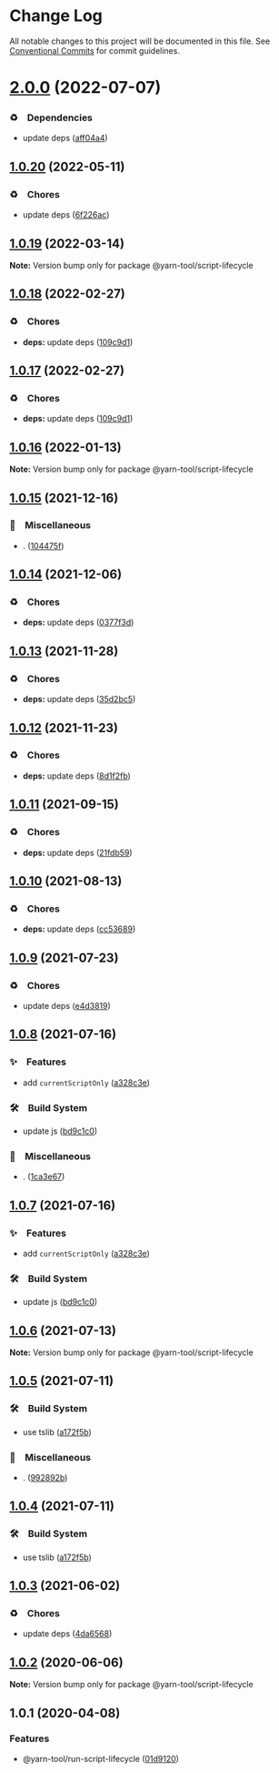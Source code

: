 # Change Log

All notable changes to this project will be documented in this file.
See [Conventional Commits](https://conventionalcommits.org) for commit guidelines.

# [2.0.0](https://github.com/bluelovers/ws-yarn-workspaces/compare/@yarn-tool/script-lifecycle@1.0.20...@yarn-tool/script-lifecycle@2.0.0) (2022-07-07)


### ♻️　Dependencies

* update deps ([aff04a4](https://github.com/bluelovers/ws-yarn-workspaces/commit/aff04a47e24f963121cf893a03a5b92dfcb6b720))





## [1.0.20](https://github.com/bluelovers/ws-yarn-workspaces/compare/@yarn-tool/script-lifecycle@1.0.19...@yarn-tool/script-lifecycle@1.0.20) (2022-05-11)


### ♻️　Chores

* update deps ([6f226ac](https://github.com/bluelovers/ws-yarn-workspaces/commit/6f226acfd22f0b213eaa8a84886f8391284b1fcf))





## [1.0.19](https://github.com/bluelovers/ws-yarn-workspaces/compare/@yarn-tool/script-lifecycle@1.0.18...@yarn-tool/script-lifecycle@1.0.19) (2022-03-14)

**Note:** Version bump only for package @yarn-tool/script-lifecycle





## [1.0.18](https://github.com/bluelovers/ws-yarn-workspaces/compare/@yarn-tool/script-lifecycle@1.0.16...@yarn-tool/script-lifecycle@1.0.18) (2022-02-27)


### ♻️　Chores

* **deps:** update deps ([109c9d1](https://github.com/bluelovers/ws-yarn-workspaces/commit/109c9d1b437063d069a9aaf5f5b9b15da4d5c76f))





## [1.0.17](https://github.com/bluelovers/ws-yarn-workspaces/compare/@yarn-tool/script-lifecycle@1.0.16...@yarn-tool/script-lifecycle@1.0.17) (2022-02-27)


### ♻️　Chores

* **deps:** update deps ([109c9d1](https://github.com/bluelovers/ws-yarn-workspaces/commit/109c9d1b437063d069a9aaf5f5b9b15da4d5c76f))





## [1.0.16](https://github.com/bluelovers/ws-yarn-workspaces/compare/@yarn-tool/script-lifecycle@1.0.15...@yarn-tool/script-lifecycle@1.0.16) (2022-01-13)

**Note:** Version bump only for package @yarn-tool/script-lifecycle





## [1.0.15](https://github.com/bluelovers/ws-yarn-workspaces/compare/@yarn-tool/script-lifecycle@1.0.14...@yarn-tool/script-lifecycle@1.0.15) (2021-12-16)


### 🔖　Miscellaneous

* . ([104475f](https://github.com/bluelovers/ws-yarn-workspaces/commit/104475f2baa62e53dcc4cd6f3fb3a425cba1c88d))





## [1.0.14](https://github.com/bluelovers/ws-yarn-workspaces/compare/@yarn-tool/script-lifecycle@1.0.13...@yarn-tool/script-lifecycle@1.0.14) (2021-12-06)


### ♻️　Chores

* **deps:** update deps ([0377f3d](https://github.com/bluelovers/ws-yarn-workspaces/commit/0377f3da359fd07fb6cfaa86accaefaef993036c))





## [1.0.13](https://github.com/bluelovers/ws-yarn-workspaces/compare/@yarn-tool/script-lifecycle@1.0.12...@yarn-tool/script-lifecycle@1.0.13) (2021-11-28)


### ♻️　Chores

* **deps:** update deps ([35d2bc5](https://github.com/bluelovers/ws-yarn-workspaces/commit/35d2bc557a8f73fd8638b073dedc189e5423c52e))





## [1.0.12](https://github.com/bluelovers/ws-yarn-workspaces/compare/@yarn-tool/script-lifecycle@1.0.11...@yarn-tool/script-lifecycle@1.0.12) (2021-11-23)


### ♻️　Chores

* **deps:** update deps ([8d1f2fb](https://github.com/bluelovers/ws-yarn-workspaces/commit/8d1f2fbb2782cdcdcf72e56131ea047bc0c30298))





## [1.0.11](https://github.com/bluelovers/ws-yarn-workspaces/compare/@yarn-tool/script-lifecycle@1.0.10...@yarn-tool/script-lifecycle@1.0.11) (2021-09-15)


### ♻️　Chores

* **deps:** update deps ([21fdb59](https://github.com/bluelovers/ws-yarn-workspaces/commit/21fdb59f6c45c6beee68cd77259664b308fc7a38))





## [1.0.10](https://github.com/bluelovers/ws-yarn-workspaces/compare/@yarn-tool/script-lifecycle@1.0.9...@yarn-tool/script-lifecycle@1.0.10) (2021-08-13)


### ♻️　Chores

* **deps:** update deps ([cc53689](https://github.com/bluelovers/ws-yarn-workspaces/commit/cc53689dadd1334672807d4737c0e6400b15aba0))





## [1.0.9](https://github.com/bluelovers/ws-yarn-workspaces/compare/@yarn-tool/script-lifecycle@1.0.8...@yarn-tool/script-lifecycle@1.0.9) (2021-07-23)


### ♻️　Chores

* update deps ([e4d3819](https://github.com/bluelovers/ws-yarn-workspaces/commit/e4d3819baeacc944ddb39e3218f247edb17f0eb0))





## [1.0.8](https://github.com/bluelovers/ws-yarn-workspaces/compare/@yarn-tool/script-lifecycle@1.0.6...@yarn-tool/script-lifecycle@1.0.8) (2021-07-16)


### ✨　Features

* add `currentScriptOnly` ([a328c3e](https://github.com/bluelovers/ws-yarn-workspaces/commit/a328c3eeaa33793feeeda0d2b94ce43e9e667f1b))


### 🛠　Build System

* update js ([bd9c1c0](https://github.com/bluelovers/ws-yarn-workspaces/commit/bd9c1c0288ee00ff54710b99a088dadaeff968c4))


### 🔖　Miscellaneous

* . ([1ca3e67](https://github.com/bluelovers/ws-yarn-workspaces/commit/1ca3e671f12b47170bfdd2f38e9e515f3d63d961))





## [1.0.7](https://github.com/bluelovers/ws-yarn-workspaces/compare/@yarn-tool/script-lifecycle@1.0.6...@yarn-tool/script-lifecycle@1.0.7) (2021-07-16)


### ✨　Features

* add `currentScriptOnly` ([a328c3e](https://github.com/bluelovers/ws-yarn-workspaces/commit/a328c3eeaa33793feeeda0d2b94ce43e9e667f1b))


### 🛠　Build System

* update js ([bd9c1c0](https://github.com/bluelovers/ws-yarn-workspaces/commit/bd9c1c0288ee00ff54710b99a088dadaeff968c4))





## [1.0.6](https://github.com/bluelovers/ws-yarn-workspaces/compare/@yarn-tool/script-lifecycle@1.0.5...@yarn-tool/script-lifecycle@1.0.6) (2021-07-13)

**Note:** Version bump only for package @yarn-tool/script-lifecycle





## [1.0.5](https://github.com/bluelovers/ws-yarn-workspaces/compare/@yarn-tool/script-lifecycle@1.0.3...@yarn-tool/script-lifecycle@1.0.5) (2021-07-11)


### 🛠　Build System

* use tslib ([a172f5b](https://github.com/bluelovers/ws-yarn-workspaces/commit/a172f5b85b6b74256ebc8707435e0756adfd533a))


### 🔖　Miscellaneous

* . ([992892b](https://github.com/bluelovers/ws-yarn-workspaces/commit/992892bbf110cad2a8ee559521fc64506700e228))





## [1.0.4](https://github.com/bluelovers/ws-yarn-workspaces/compare/@yarn-tool/script-lifecycle@1.0.3...@yarn-tool/script-lifecycle@1.0.4) (2021-07-11)


### 🛠　Build System

* use tslib ([a172f5b](https://github.com/bluelovers/ws-yarn-workspaces/commit/a172f5b85b6b74256ebc8707435e0756adfd533a))





## [1.0.3](https://github.com/bluelovers/ws-yarn-workspaces/compare/@yarn-tool/script-lifecycle@1.0.2...@yarn-tool/script-lifecycle@1.0.3) (2021-06-02)


### ♻️　Chores

* update deps ([4da6568](https://github.com/bluelovers/ws-yarn-workspaces/commit/4da65683a914d70a296533568d412df3f9a90e93))





## [1.0.2](https://github.com/bluelovers/ws-yarn-workspaces/compare/@yarn-tool/script-lifecycle@1.0.1...@yarn-tool/script-lifecycle@1.0.2) (2020-06-06)

**Note:** Version bump only for package @yarn-tool/script-lifecycle





## 1.0.1 (2020-04-08)


### Features

* @yarn-tool/run-script-lifecycle ([01d9120](https://github.com/bluelovers/ws-yarn-workspaces/commit/01d9120b0387dc9562d24a100b007ac7e62a4123))
